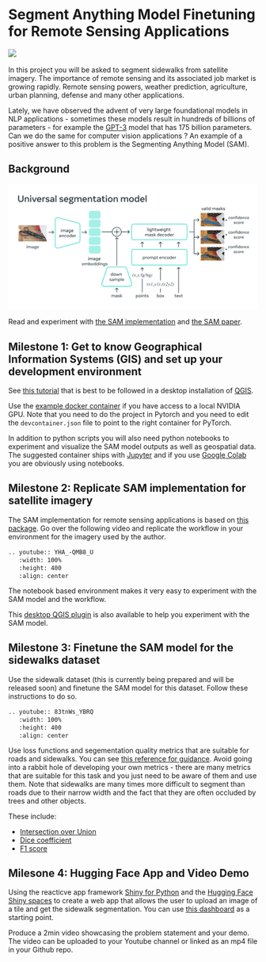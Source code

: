 # Segment Anything Model Finetuning for Remote Sensing Applications

![](images/impTile.png)

In this project you will be asked to segment sidewalks from satellite imagery. The importance of remote sensing and its associated job market is growing rapidly. Remote sensing powers, weather prediction, agriculture, urban planning, defense and many other applications. 

Lately, we have observed the advent of very large foundational models in NLP applications - sometimes these models result in  hundreds of billions of parameters - for example the [GPT-3](https://arxiv.org/abs/2005.14165) model that has 175 billion parameters. Can we do the same for computer vision applications ?  An example of a positive answer to this problem is the Segmenting Anything Model (SAM).  

## Background

![](images/sam.png)

Read and experiment with [the SAM implementation](https://segment-anything.com/) and [the SAM paper](https://arxiv.org/abs/2101.04703).


## Milestone 1: Get to know Geographical Information Systems (GIS) and set up your development environment

See [this tutorial](https://docs.qgis.org/3.34/en/docs/gentle_gis_introduction/index.html) that is best to be followed in a desktop installation of [QGIS](https://qgis.org/en/site/). 

Use the [example docker container](https://github.com/pantelis/artificial-intelligence) if you have access to a local NVIDIA GPU. Note that you need to do the project in Pytorch and you need to edit the `devcontainer.json` file to point to the right container for PyTorch.   

In addition to python scripts you will also need python notebooks to experiment and visualize the SAM model outputs as well as geospatial data. The suggested container ships with [Jupyter](https://jupyter.org/) and if you use [Google Colab](https://colab.research.google.com/) you are obviously using notebooks.  


## Milestone 2: Replicate SAM implementation for satellite imagery

The SAM implementation for remote sensing applications is based on [this package](https://samgeo.gishub.org/). Go over the following video and replicate the workflow in your environment for the imagery used by the author.    

```{eval-rst}
.. youtube:: YHA_-QMB8_U
   :width: 100%
   :height: 400
   :align: center
```

The notebook based environment makes it very easy to experiment with the SAM model and the workflow. 

This [desktop QGIS plugin](https://github.com/BjornNyberg/Geometric-Attributes-Toolbox/wiki/User-Guide#segment-anything-model) is also available to help you experiment with the SAM model.


## Milestone 3: Finetune the SAM model for the sidewalks dataset

Use the sidewalk dataset (this is currently being prepared and will be released soon) and finetune the SAM model for this dataset. Follow these instructions to do so. 

```{eval-rst}
.. youtube:: 83tnWs_YBRQ
   :width: 100%
   :height: 400
   :align: center
```

Use loss functions and segementation quality metrics that are suitable for roads and sidewalks. You can see [this reference for guidance](https://www.sciencedirect.com/science/article/pii/S1569843222003478).  Avoid going into a rabbit hole of developing your own metrics - there are many metrics that are suitable for this task and you just need to be aware of them and use them. Note that sidewalks are many times more difficult to segment than roads due to their narrow width and the fact that they are often occluded by trees and other objects.

These include: 

- [Intersection over Union](https://en.wikipedia.org/wiki/Jaccard_index)
- [Dice coefficient](https://en.wikipedia.org/wiki/S%C3%B8rensen%E2%80%93Dice_coefficient)
- [F1 score](https://en.wikipedia.org/wiki/F-score)

## Milesone 4: Hugging Face App and Video Demo

Using the reacticve app framework [Shiny for Python](https://shiny.posit.co/py/) and the [Hugging Face Shiny spaces](https://huggingface.co/docs/hub/en/spaces-sdks-docker-shiny) to create a web app that allows the user to upload an image of a tile and get the sidewalk segmentation. You can use [this dashboard](https://shiny.posit.co/py/templates/map-distance/) as a starting point.

Produce a 2min video showcasing the problem statement and your demo. The video can be uploaded to your Youtube channel or linked as an mp4 file in your Github repo. 












